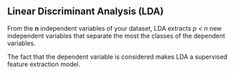 ## Linear Discriminant Analysis (LDA)

From the **n** independent variables of your dataset,
LDA extracts *p < n* new independent variables that separate the most the classes of the dependent variables.

The fact that the dependent variable is considered makes LDA a supervised feature extraction model.
